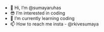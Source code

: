 - 👋 Hi, I’m @sumayaruhas
- 😎 I’m interested in coding
- 🌱 I’m currently learning coding
- 📫 How to reach me insta - @rkivesumaya

<!---
sumayaruhas/sumayaruhas is a ✨ special ✨ repository because its `README.md` (this file) appears on your GitHub profile.
You can click the Preview link to take a look at your changes.
--->
